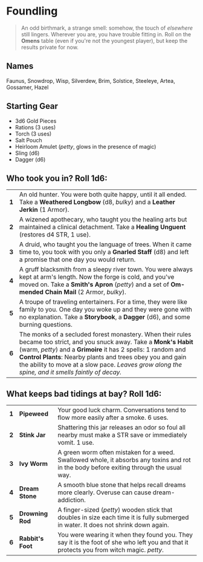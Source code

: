 # Foundling

> An odd birthmark, a strange smell: somehow, the touch of _elsewhere_ still lingers. Wherever you are, you have trouble fitting in. Roll on the **Omens** table (even if you're not the youngest player), but keep the results private for now.

## Names

Faunus, Snowdrop, Wisp, Silverdew, Brim, Solstice, Steeleye, Artea, Gossamer, Hazel

## Starting Gear

- 3d6 Gold Pieces
- Rations (3 uses)
- Torch (3 uses)
- Salt Pouch
- Heirloom Amulet (_petty_, glows in the presence of magic)
- Sling (d6)
- Dagger (d6)

## Who took you in? Roll 1d6:

|       |                                                                                                                                                                                                                                                                                                                                                             |
| ----- | ------------------------------------------------------------------------------------------------------------------------------------------------------------------------------------------------------------------------                                                                                                                                    |
| **1** | An old hunter. You were both quite happy, until it all ended. Take a **Weathered Longbow** (d8, _bulky_) and a **Leather Jerkin** (1 Armor).                                                                                                                                                                                                                |
| **2** | A wizened apothecary, who taught you the healing arts but maintained a clinical detachment. Take a **Healing Unguent** (restores d4 STR, 1 use).                                                                                                                                                                                                            |
| **3** | A druid, who taught you the language of trees. When it came time to, you took with you only a **Gnarled Staff** (d8) and left a promise that one day you would return.                                                                                                                                                                                      |
| **4** | A gruff blacksmith from a sleepy river town. You were always kept at arm's length. Now the forge is cold, and you've moved on. Take a **Smith's Apron** (_petty_) and a set of **Om-mended Chain Mail** (2 Armor, _bulky_).                                                                                                                                 |
| **5** | A troupe of traveling entertainers. For a time, they were like family to you. One day you woke up and they were gone with no explanation. Take a **Storybook**, a **Dagger** (d6), and some burning questions.                                                                                                                                              |
| **6** | The monks of a secluded forest monastery. When their rules became too strict, and you snuck away. Take a **Monk's Habit** (warm, _petty_) and a **Grimoire** it has 2 spells: 1 random and **Control Plants**: Nearby plants and trees obey you and gain the ability to move at a slow pace. _Leaves grow along the spine, and it smells faintly of decay._ |

## What keeps bad tidings at bay? Roll 1d6:

|       |                   |                                                                                                                                          |
| ----- | ----------------- | ---------------------------------------------------------------------------------------------------------------------------------------  |
| **1** | **Pipeweed**      | Your good luck charm. Conversations tend to flow more easily after a smoke. 6 uses.                                                      |
| **2** | **Stink Jar**     | Shattering this jar releases an odor so foul all nearby must make a STR save or immediately vomit. 1 use.                                |
| **3** | **Ivy Worm**      | A green worm often mistaken for a weed. Swallowed whole, it absorbs any toxins and rot in the body before exiting through the usual way. |
| **4** | **Dream Stone**   | A smooth blue stone that helps recall dreams more clearly. Overuse can cause dream-addiction.                                            |
| **5** | **Drowning Rod**  | A finger-sized (_petty_) wooden stick that doubles in size each time it is fully submerged in water. It does not shrink down again.      |
| **6** | **Rabbit's Foot** | You were wearing it when they found you. They say it is the foot of she who left you and that it protects you from witch magic. _petty_. |
